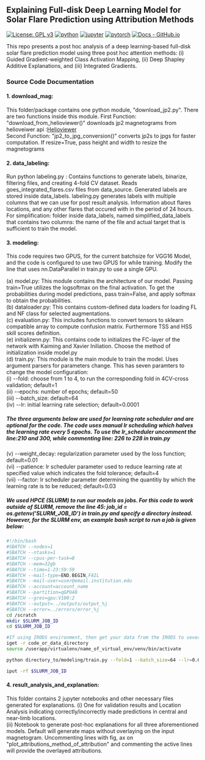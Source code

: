## Explaining Full-disk Deep Learning Model for Solar Flare Prediction using Attribution Methods

[![License: GPL v3](https://img.shields.io/badge/License-GPLv3-blue.svg)](LICENSE) 
[![python](https://img.shields.io/badge/Python-3.7.11-3776AB.svg?style=flat&logo=python&logoColor=white)](https://www.python.org)
[![jupyter](https://img.shields.io/badge/Jupyter-Notebook-F37626.svg?style=flat&logo=Jupyter)](https://jupyterlab.readthedocs.io/en/stable)
[![pytorch](https://img.shields.io/badge/PyTorch-1.10.0-EE4C2C.svg?style=flat&logo=pytorch)](https://pytorch.org)
[![Docs - GitHub.io](https://img.shields.io/static/v1?logo=captum&style=flat&color=pink&label=lib&message=captum-0.5.0)](https://captum.ai/)

This repo presents a post hoc analysis of a deep learning-based full-disk solar flare prediction model using three post hoc attention methods: (i) Guided Gradient-weighted Class Activation Mapping, (ii) Deep Shapley Additive Explanations, and (iii) Integrated Gradients.

### Source Code Documentation

#### 1. download_mag:
This folder/package contains one python module, "download_jp2.py". There are two functions inside this module. First Function: "download_from_helioviewer()" downloads jp2 magnetograms from helioveiwer api :[Helioviewer](https://api.helioviewer.org/docs/v2/) <br />Second Function: "jp2_to_jpg_conversion()" converts jp2s to jpgs for faster computation. If resize=True, pass height and width to resize the magnetograms

#### 2. data_labeling:
Run python labeling.py : Contains functions to generate labels, binarize, filtering files, and creating 4-fold CV dataset.
Reads goes_integrated_flares.csv files from data_source.
Generated labels are stored inside data_labels. 
labeling.py generates labels with multiple columns that we can use for post result analysis. Information about flares locations, and any other flares that occured with in the period of 24 hours.
For simplification:  folder inside data_labels, named simplified_data_labels that contains two columns: the name of the file and actual target that is sufficient to train the model.

#### 3. modeling:
 This code requires two GPUS, for the current batchsize for VGG16 Model, and the code is configured to use two GPUS for while training.
 Modify the line that uses nn.DataParallel in train.py to use a single GPU. 
 <br/>

(a) model.py: This module contains the architecture of our model. Passing train=True utilizes the logsoftmax on the final activation. To get the probabilities during model predictions, pass train=False, and apply softmax to obtain the probabilities.<br /> 
(b) dataloader.py: This contains custom-defined data loaders for loading FL and NF class for selected augmentations.<br /> 
(c) evaluation.py: This includes functions to convert tensors to sklearn compatible array to compute confusion matrix. Furthermore TSS and HSS skill scores definition.<br /> 
(e) initializenn.py: This contains code to initializes the FC-layer of the network with Kaiming and Xavier Iniliation. Choose the method of initialization inside model.py<br /> 
(d) train.py: This module is the main module to train the model. Uses argument parsers for parameters change. This has seven paramters to change the model configuration:<br /> 
(i) --fold: choose from 1 to 4, to run the corresponding fold in 4CV-cross validation; default=1<br /> 
(ii) --epochs: number of epochs; default=50<br /> 
(iii) --batch_size: default=64<br /> 
(iv) --lr: initial learning rate selection; default=0.0001<br /> 
##### The three arguments below are used for learning rate scheduler and are optional for the code. The code uses manual lr scheduling which halves the learning rate every 5 epochs. To use the lr_scheduler uncomment the line:210 and 300, while commenting line: 226 to 228 in train.py 
(v) --weight_decay: regularization parameter used by the loss function; default=0.01<br /> 
(vi) --patience: lr scheduler parameter used to reduce learning rate at specified value which indicates the fold tolerance; default=4<br /> 
(vii) --factor: lr scheduler parameter determining the quantitiy by which the learning rate is to be reduced; default=0.03<br /> 

##### We used HPCE (SLURM) to run our models as jobs. For this code to work outside of SLURM, remove the line 45: job_id = os.getenv('SLURM_JOB_ID') in train.py  and specify a directory instead. However, for the SLURM env, an example bash script to run a job is given below: <br /> 

```bash
#!/bin/bash
#SBATCH --nodes=1
#SBATCH --ntasks=1
#SBATCH --cpus-per-task=8
#SBATCH --mem=32gb
#SBATCH --time=1-23:59:59
#SBATCH --mail-type=END,BEGIN,FAIL
#SBATCH --mail-user=user@email.institution.edu
#SBATCH --account=account_name
#SBATCH --partition=qGPU48
#SBATCH --gres=gpu:V100:2
#SBATCH --output=../outputs/output_%j
#SBATCH --error=../errors/error_%j
cd /scratch
mkdir $SLURM_JOB_ID
cd $SLURM_JOB_ID

#If using IRODS environment, then get your data from the IRODS to sever
iget -r code_or_data_directory
source /userapp/virtualenv/name_of_virtual_env/venv/bin/activate

python directory_to/modeling/train.py --fold=1 --batch_size=64 --lr=0.00001 --weight_decay=0.0001 --max_lr=0.0001 --models alex

iput -rf $SLURM_JOB_ID
```
#### 4. result_analysis_and_explanation:
This folder contains 2 jupyter notebooks and other necessary files generated for explanations. 
(i) One for validation results and Location Analysis indicating correctly/incorrectly made predictions in central and near-limb locations. <br /> 
(ii) Notebook to generate post-hoc explanations for all three aforementioned models. Default will generate maps without overlaying on the input magnetogram. Uncommenting lines with fig, ax on "plot_attributions_method_of_attribution" and commenting the active lines will provide the overlayed attributions. 